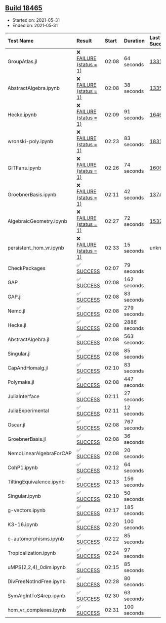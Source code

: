 ## [Build 18465](https://oscarci.mathematik.uni-kl.de/job/oscar/18465/)

* Started on: 2021-05-31
* Ended on: 2021-05-31

| Test Name    | Result | Start | Duration | Last Success | First Failure |
|:-------------|:-------|:------|:---------|:-------------|:--------------|
| GroupAtlas.jl | ❌ [FAILURE (status = 1)](https://oscarci.mathematik.uni-kl.de/job/oscar/18465/artifact/logs/build-18465/GroupAtlas.jl.log) | 02:08 | 64 seconds | [13311](https://oscarci.mathematik.uni-kl.de/job/oscar/13311/) | [13312](https://oscarci.mathematik.uni-kl.de/job/oscar/13312/) |
| AbstractAlgebra.ipynb | ❌ [FAILURE (status = 1)](https://oscarci.mathematik.uni-kl.de/job/oscar/18465/artifact/logs/build-18465/AbstractAlgebra.ipynb.log) | 02:08 | 38 seconds | [13355](https://oscarci.mathematik.uni-kl.de/job/oscar/13355/) | [13356](https://oscarci.mathematik.uni-kl.de/job/oscar/13356/) |
| Hecke.ipynb | ❌ [FAILURE (status = 1)](https://oscarci.mathematik.uni-kl.de/job/oscar/18465/artifact/logs/build-18465/Hecke.ipynb.log) | 02:09 | 91 seconds | [16463](https://oscarci.mathematik.uni-kl.de/job/oscar/16463/) | [16464](https://oscarci.mathematik.uni-kl.de/job/oscar/16464/) |
| wronski-poly.ipynb | ❌ [FAILURE (status = 1)](https://oscarci.mathematik.uni-kl.de/job/oscar/18465/artifact/logs/build-18465/wronski-poly.ipynb.log) | 02:23 | 83 seconds | [18314](https://oscarci.mathematik.uni-kl.de/job/oscar/18314/) | [18315](https://oscarci.mathematik.uni-kl.de/job/oscar/18315/) |
| GITFans.ipynb | ❌ [FAILURE (status = 1)](https://oscarci.mathematik.uni-kl.de/job/oscar/18465/artifact/logs/build-18465/GITFans.ipynb.log) | 02:26 | 74 seconds | [16068](https://oscarci.mathematik.uni-kl.de/job/oscar/16068/) | [16069](https://oscarci.mathematik.uni-kl.de/job/oscar/16069/) |
| GroebnerBasis.ipynb | ❌ [FAILURE (status = 1)](https://oscarci.mathematik.uni-kl.de/job/oscar/18465/artifact/logs/build-18465/GroebnerBasis.ipynb.log) | 02:11 | 42 seconds | [13748](https://oscarci.mathematik.uni-kl.de/job/oscar/13748/) | [13749](https://oscarci.mathematik.uni-kl.de/job/oscar/13749/) |
| AlgebraicGeometry.ipynb | ❌ [FAILURE (status = 1)](https://oscarci.mathematik.uni-kl.de/job/oscar/18465/artifact/logs/build-18465/AlgebraicGeometry.ipynb.log) | 02:27 | 72 seconds | [15322](https://oscarci.mathematik.uni-kl.de/job/oscar/15322/) | [15323](https://oscarci.mathematik.uni-kl.de/job/oscar/15323/) |
| persistent_hom_vr.ipynb | ❌ [FAILURE (status = 1)](https://oscarci.mathematik.uni-kl.de/job/oscar/18465/artifact/logs/build-18465/persistent_hom_vr.ipynb.log) | 02:33 | 15 seconds | unknown | unknown |
| CheckPackages | ✅ [SUCCESS](https://oscarci.mathematik.uni-kl.de/job/oscar/18465/artifact/logs/build-18465/CheckPackages.log) | 02:07 | 79 seconds |  |  |
| GAP | ✅ [SUCCESS](https://oscarci.mathematik.uni-kl.de/job/oscar/18465/artifact/logs/build-18465/GAP.log) | 02:08 | 162 seconds |  |  |
| GAP.jl | ✅ [SUCCESS](https://oscarci.mathematik.uni-kl.de/job/oscar/18465/artifact/logs/build-18465/GAP.jl.log) | 02:08 | 83 seconds |  |  |
| Nemo.jl | ✅ [SUCCESS](https://oscarci.mathematik.uni-kl.de/job/oscar/18465/artifact/logs/build-18465/Nemo.jl.log) | 02:08 | 279 seconds |  |  |
| Hecke.jl | ✅ [SUCCESS](https://oscarci.mathematik.uni-kl.de/job/oscar/18465/artifact/logs/build-18465/Hecke.jl.log) | 02:08 | 2886 seconds |  |  |
| AbstractAlgebra.jl | ✅ [SUCCESS](https://oscarci.mathematik.uni-kl.de/job/oscar/18465/artifact/logs/build-18465/AbstractAlgebra.jl.log) | 02:08 | 563 seconds |  |  |
| Singular.jl | ✅ [SUCCESS](https://oscarci.mathematik.uni-kl.de/job/oscar/18465/artifact/logs/build-18465/Singular.jl.log) | 02:08 | 85 seconds |  |  |
| CapAndHomalg.jl | ✅ [SUCCESS](https://oscarci.mathematik.uni-kl.de/job/oscar/18465/artifact/logs/build-18465/CapAndHomalg.jl.log) | 02:10 | 83 seconds |  |  |
| Polymake.jl | ✅ [SUCCESS](https://oscarci.mathematik.uni-kl.de/job/oscar/18465/artifact/logs/build-18465/Polymake.jl.log) | 02:08 | 447 seconds |  |  |
| JuliaInterface | ✅ [SUCCESS](https://oscarci.mathematik.uni-kl.de/job/oscar/18465/artifact/logs/build-18465/JuliaInterface.log) | 02:11 | 27 seconds |  |  |
| JuliaExperimental | ✅ [SUCCESS](https://oscarci.mathematik.uni-kl.de/job/oscar/18465/artifact/logs/build-18465/JuliaExperimental.log) | 02:11 | 12 seconds |  |  |
| Oscar.jl | ✅ [SUCCESS](https://oscarci.mathematik.uni-kl.de/job/oscar/18465/artifact/logs/build-18465/Oscar.jl.log) | 02:08 | 767 seconds |  |  |
| GroebnerBasis.jl | ✅ [SUCCESS](https://oscarci.mathematik.uni-kl.de/job/oscar/18465/artifact/logs/build-18465/GroebnerBasis.jl.log) | 02:08 | 36 seconds |  |  |
| NemoLinearAlgebraForCAP | ✅ [SUCCESS](https://oscarci.mathematik.uni-kl.de/job/oscar/18465/artifact/logs/build-18465/NemoLinearAlgebraForCAP.log) | 02:08 | 20 seconds |  |  |
| CohP1.ipynb | ✅ [SUCCESS](https://oscarci.mathematik.uni-kl.de/job/oscar/18465/artifact/logs/build-18465/CohP1.ipynb.log) | 02:12 | 64 seconds |  |  |
| TiltingEquivalence.ipynb | ✅ [SUCCESS](https://oscarci.mathematik.uni-kl.de/job/oscar/18465/artifact/logs/build-18465/TiltingEquivalence.ipynb.log) | 02:13 | 156 seconds |  |  |
| Singular.ipynb | ✅ [SUCCESS](https://oscarci.mathematik.uni-kl.de/job/oscar/18465/artifact/logs/build-18465/Singular.ipynb.log) | 02:10 | 50 seconds |  |  |
| g-vectors.ipynb | ✅ [SUCCESS](https://oscarci.mathematik.uni-kl.de/job/oscar/18465/artifact/logs/build-18465/g-vectors.ipynb.log) | 02:17 | 185 seconds |  |  |
| K3-16.ipynb | ✅ [SUCCESS](https://oscarci.mathematik.uni-kl.de/job/oscar/18465/artifact/logs/build-18465/K3-16.ipynb.log) | 02:20 | 100 seconds |  |  |
| c-automorphisms.ipynb | ✅ [SUCCESS](https://oscarci.mathematik.uni-kl.de/job/oscar/18465/artifact/logs/build-18465/c-automorphisms.ipynb.log) | 02:22 | 85 seconds |  |  |
| Tropicalization.ipynb | ✅ [SUCCESS](https://oscarci.mathematik.uni-kl.de/job/oscar/18465/artifact/logs/build-18465/Tropicalization.ipynb.log) | 02:24 | 97 seconds |  |  |
| uMPS(2,2,4)_0dim.ipynb | ✅ [SUCCESS](https://oscarci.mathematik.uni-kl.de/job/oscar/18465/artifact/logs/build-18465/uMPS-2-2-4-_0dim.ipynb.log) | 02:15 | 85 seconds |  |  |
| DivFreeNotIndFree.ipynb | ✅ [SUCCESS](https://oscarci.mathematik.uni-kl.de/job/oscar/18465/artifact/logs/build-18465/DivFreeNotIndFree.ipynb.log) | 02:28 | 80 seconds |  |  |
| SymAlgIntToS4rep.ipynb | ✅ [SUCCESS](https://oscarci.mathematik.uni-kl.de/job/oscar/18465/artifact/logs/build-18465/SymAlgIntToS4rep.ipynb.log) | 02:30 | 63 seconds |  |  |
| hom_vr_complexes.ipynb | ✅ [SUCCESS](https://oscarci.mathematik.uni-kl.de/job/oscar/18465/artifact/logs/build-18465/hom_vr_complexes.ipynb.log) | 02:31 | 100 seconds |  |  |
